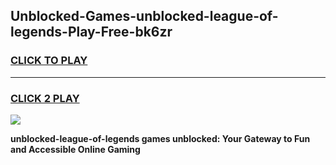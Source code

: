 
## Unblocked-Games-unblocked-league-of-legends-Play-Free-bk6zr
<h3>
<a href="https://premium76.site?title=unblocked-league-of-legends&ref=23A">CLICK TO PLAY</a></h3>
<hr>

<h3>
<a href="https://premium76.site?title=unblocked-league-of-legends&ref=23A">CLICK 2 PLAY</a>
  
</h3>

<a href="https://premium76.site?title=unblocked-league-of-legends&ref=23A"><img src="https://clearcache.store/games.png"></a>


**unblocked-league-of-legends games unblocked: Your Gateway to Fun and Accessible Online Gaming**
